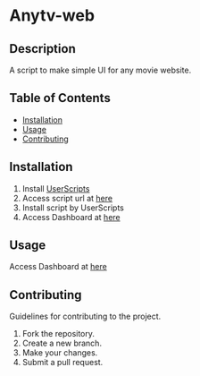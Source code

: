# Anytv-web

## Description
A script to make simple UI for any movie website.

## Table of Contents
- [Installation](#installation)
- [Usage](#usage)
- [Contributing](#contributing)

## Installation

1. Install [UserScripts](https://github.com/quoid/userscripts?tab=readme-ov-file#installation)
2. Access script url at [here](https://hajaulee.github.io/anytv-web/main.uset.js)
3. Install script by UserScripts
4. Access Dashboard at [here](https://hajaulee.github.io/anytv-web)

## Usage

Access Dashboard at [here](https://hajaulee.github.io/anytv-web)

## Contributing
Guidelines for contributing to the project.

1. Fork the repository.
2. Create a new branch.
3. Make your changes.
4. Submit a pull request.
